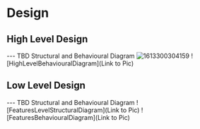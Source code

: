 
# Design

## High Level Design 

--- TBD Structural and Behavioural Diagram
![1613300304159](https://user-images.githubusercontent.com/78853972/107874777-d8dd2280-6ee1-11eb-9493-12d5823caad4.jpg)
![HighLevelBehaviouralDiagram](Link to Pic)

## Low Level Design 

--- TBD Structural and Behavioural Diagram
![FeaturesLevelStructuralDiagram](Link to Pic)
![FeaturesBehaviouralDiagram](Link to Pic)
